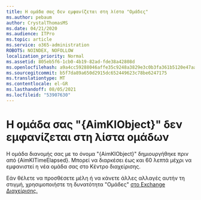 ```yaml
---
title: Η ομάδα σας δεν εμφανίζεται στη λίστα "Ομάδες"
ms.author: pebaum
author: CrystalThomasMS
ms.date: 04/21/2020
ms.audience: ITPro
ms.topic: article
ms.service: o365-administration
ROBOTS: NOINDEX, NOFOLLOW
localization_priority: Normal
ms.assetid: 805eb5f6-1cb0-4b19-82ad-fde38a42808d
ms.openlocfilehash: a9a4cc59288046affe35c9248a3829e3c0b3fa361b5120e47aaeaa34eec7a983
ms.sourcegitcommit: b5f7da89a650d2915dc652449623c78be6247175
ms.translationtype: MT
ms.contentlocale: el-GR
ms.lasthandoff: 08/05/2021
ms.locfileid: "53907630"
---
```

# <a name="your-group-aimkiobject-not-showing-in-groups-list"></a>Η ομάδα σας "{AimKIObject}" δεν εμφανίζεται στη λίστα ομάδων

Η ομάδα διανομής σας με το όνομα "{AimKIObject}" δημιουργήθηκε πριν από {AimKITimeElapsed}. Μπορεί να διαρκέσει έως και 60 λεπτά μέχρι να εμφανιστεί η νέα ομάδα σας στο Κέντρο διαχείρισης.
  
Εάν θέλετε να προσθέσετε μέλη ή να κάνετε άλλες αλλαγές αυτήν τη στιγμή, χρησιμοποιήστε τη δυνατότητα "Ομάδες" [στο Exchange Διαχείρισης.](https://outlook.office365.com/ecp/?rfr=Admin_o365&amp;exsvurl=1&amp;mkt=en-US.aspx)
  

